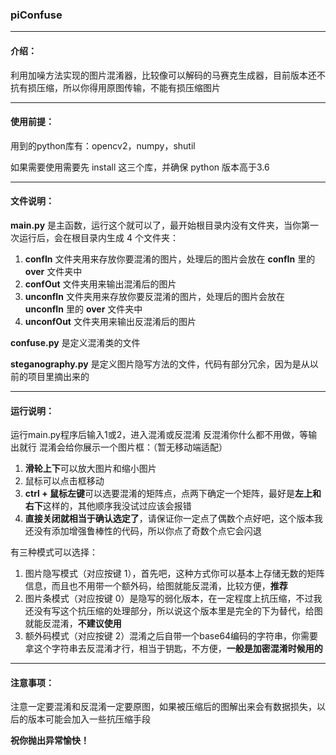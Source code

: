 ### piConfuse

------

#### 介绍：

利用加噪方法实现的图片混淆器，比较像可以解码的马赛克生成器，目前版本还不抗有损压缩，所以你得用原图传输，不能有损压缩图片

------

#### 使用前提：

用到的python库有：opencv2，numpy，shutil

如果需要使用需要先 install 这三个库，并确保 python 版本高于3.6

------

#### 文件说明：

**main.py** 是主函数，运行这个就可以了，最开始根目录内没有文件夹，当你第一次运行后，会在根目录内生成 4 个文件夹：

1. **confIn** 文件夹用来存放你要混淆的图片，处理后的图片会放在 **confIn** 里的 **over** 文件夹中
2. **confOut** 文件夹用来输出混淆后的图片
3. **unconfIn** 文件夹用来存放你要反混淆的图片，处理后的图片会放在 **unconfIn** 里的 **over** 文件夹中
4. **unconfOut** 文件夹用来输出反混淆后的图片

**confuse.py** 是定义混淆类的文件

**steganography.py** 是定义图片隐写方法的文件，代码有部分冗余，因为是从以前的项目里摘出来的

------

#### 运行说明：

运行main.py程序后输入1或2，进入混淆或反混淆
反混淆你什么都不用做，等输出就行
混淆会给你展示一个图片框：（暂无移动端适配）

1. **滑轮上下**可以放大图片和缩小图片
2. 鼠标可以点击框移动
3. **ctrl + 鼠标左键**可以选要混淆的矩阵点，点两下确定一个矩阵，最好是**左上和右下**这样的，其他顺序我没试过应该会报错
4. **直接关闭就相当于确认选定了**，请保证你一定点了偶数个点好吧，这个版本我还没有添加增强鲁棒性的代码，所以你点了奇数个点它会闪退

有三种模式可以选择：

1. 图片隐写模式（对应按键 1），首先吧，这种方式你可以基本上存储无数的矩阵信息，而且也不用带一个额外码，给图就能反混淆，比较方便，**推荐**
2. 图片条模式（对应按键 0）是隐写的弱化版本，在一定程度上抗压缩，不过我还没有写这个抗压缩的处理部分，所以说这个版本里是完全的下为替代，给图就能反混淆，**不建议使用**
3. 额外码模式（对应按键 2）混淆之后自带一个base64编码的字符串，你需要拿这个字符串去反混淆才行，相当于钥匙，不方便，**一般是加密混淆时候用的**

------

#### 注意事项：

注意一定要混淆和反混淆一定要原图，如果被压缩后的图解出来会有数据损失，以后的版本可能会加入一些抗压缩手段

**祝你抛出异常愉快！**
